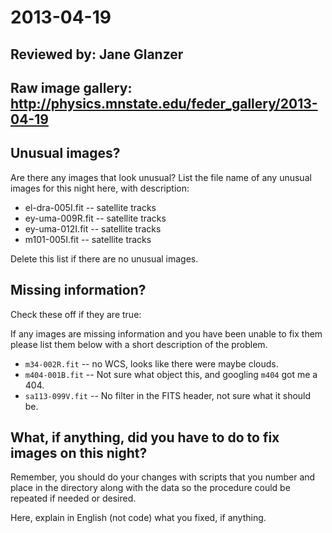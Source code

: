 # 2013-04-19

## Reviewed by:   Jane Glanzer

## Raw image gallery: http://physics.mnstate.edu/feder_gallery/2013-04-19

## Unusual images?

Are there any images that look unusual? List the file name of any unusual images for this night here, with description:

+ el-dra-005I.fit -- satellite tracks
+ ey-uma-009R.fit -- satellite tracks
+ ey-uma-012I.fit -- satellite tracks
+ m101-005I.fit -- satellite tracks

Delete this list if there are no unusual images.

## Missing information?

Check these off if they are true:



If any images are missing information and you have been unable to fix them please list
them below with a short description of the problem.

+ `m34-002R.fit` -- no WCS, looks like there were maybe clouds.
+ `m404-001B.fit` -- Not sure what object this, and googling `m404` got me a 404.
+ `sa113-099V.fit` -- No filter in the FITS header, not sure what it should be.

## What, if anything, did you have to do to fix images on this night?

Remember, you should do your changes with scripts that you number and place in the
directory along with the data so the procedure could be repeated if needed or
desired.

Here, explain in English (not code) what you fixed, if anything.
